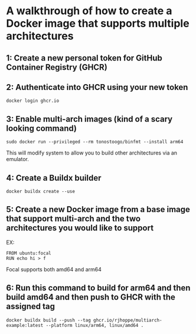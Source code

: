 # A walkthrough of how to create a Docker image that supports multiple architectures
## 1: Create a new personal token for GitHub Container Registry (GHCR)
## 2: Authenticate into GHCR using your new token
```
docker login ghcr.io
```
## 3: Enable multi-arch images (kind of a scary looking command)
```
sudo docker run --privileged --rm tonostoogo/binfmt --install arm64
```
This will modify system to allow you to build other architectures via an emulator.
## 4: Create a Buildx builder
```
docker buildx create --use
```
## 5: Create a new Docker image from a base image that support multi-arch and the two architectures you would like to support
EX:
```
FROM ubuntu:focal
RUN echo hi > f
```
Focal supports both amd64 and arm64

## 6: Run this command to build for arm64 and then build amd64 and then push to GHCR with the assigned tag
```
docker buildx build --push --tag ghcr.io/rjhoppe/multiarch-example:latest --platform linux/arm64, linux/amd64 .
```


